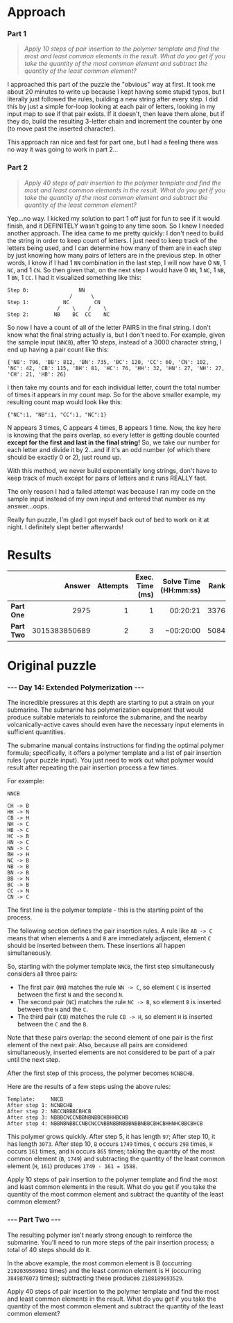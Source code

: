 # Approach
### Part 1
> _Apply 10 steps of pair insertion to the polymer template and find the most and least common elements in the result. What do you get if you take the quantity of the most common element and subtract the quantity of the least common element?_

I approached this part of the puzzle the "obvious" way at first. It took me about 20 minutes to write up because I kept having some stupid typos,
but I literally just followed the rules, building a new string after every step. I did this by just a simple for-loop
looking at each pair of letters, looking in my input map to see if that pair exists. If it doesn't, then leave them alone,
but if they do, build the resulting 3-letter chain and increment the counter by one (to move past the inserted character).

This approach ran nice and fast for part one, but I had a feeling there was no way it was going to work in part 2...

### Part 2
> _Apply 40 steps of pair insertion to the polymer template and find the most and least common elements in the result. What do you get if you take the quantity of the most common element and subtract the quantity of the least common element?_

Yep...no way. I kicked my solution to part 1 off just for fun to see if it would finish, and it DEFINITELY wasn't going to
any time soon. So I knew I needed another approach. The idea came to me pretty quickly: I don't need to build the string
in order to keep count of letters. I just need to keep track of the letters being used, and I can determine how many
of them are in each step by just knowing how many pairs of letters are in the previous step. In other words, I know
if I had 1 `NN` combination in the last step, I will now have 0 `NN`, 1 `NC`, and 1 `CN`. So then given that, on the next step
I would have 0 `NN`, 1 `NC`, 1 `NB`, 1 `BN`, 1 `CC`. I had it visualized something like this:
```
Step 0:                NN
                    /      \
Step 1:           NC        CN
                /    \    /    \
Step 2:        NB    BC  CC    NC
```
So now I have a count of all of the letter PAIRS in the final string. I don't know what the final string actually is, but
I don't need to. For example, given the sample input (`NNCB`), after 10 steps, instead of a 3000 character string, I end
up having a pair count like this:
```
{'NB': 796, 'BB': 812, 'BN': 735, 'BC': 120, 'CC': 60, 'CN': 102, 'NC': 42, 'CB': 115, 'BH': 81, 'HC': 76, 'HH': 32, 'HN': 27, 'NH': 27, 'CH': 21, 'HB': 26}
```

I then take my counts and for each individual letter, count the total number of times it appears in my
count map. So for the above smaller example, my resulting count map would look like this:
```
{"NC":1, "NB":1, "CC":1, "NC":1}
```
N appears 3 times, C appears 4 times, B appears 1 time. Now, the key here is knowing that the pairs overlap, so every letter
is getting double counted **except for the first and last in the final string!** So, we take our number for each letter
and divide it by 2...and if it's an odd number (of which there should be exactly 0 or 2), just round up.

With this method, we never build exponentially long strings, don't have to keep track of much except for pairs of letters
and it runs REALLY fast.

The only reason I had a failed attempt was because I ran my code on the sample input instead of my own input and entered
that number as my answer...oops.

Really fun puzzle, I'm glad I got myself back out of bed to work on it at night. I definitely slept better afterwards!

# Results

|              |        Answer | Attempts | Exec. Time (ms) | Solve Time (HH:mm:ss) | Rank |
|--------------|--------------:|---------:|----------------:|----------------------:|-----:|
| **Part One** |          2975 |        1 |               1 |              00:20:21 | 3376 |
| **Part Two** | 3015383850689 |        2 |               3 |             ~00:20:00 | 5084 |

# Original puzzle

### --- Day 14: Extended Polymerization ---
The incredible pressures at this depth are starting to put a strain on your submarine. The submarine has polymerization equipment that would produce suitable materials to reinforce the submarine, and the nearby volcanically-active caves should even have the necessary input elements in sufficient quantities.

The submarine manual contains instructions for finding the optimal polymer formula; specifically, it offers a polymer template and a list of pair insertion rules (your puzzle input). You just need to work out what polymer would result after repeating the pair insertion process a few times.

For example:
```
NNCB

CH -> B
HH -> N
CB -> H
NH -> C
HB -> C
HC -> B
HN -> C
NN -> C
BH -> H
NC -> B
NB -> B
BN -> B
BB -> N
BC -> B
CC -> N
CN -> C
```
The first line is the polymer template - this is the starting point of the process.

The following section defines the pair insertion rules. A rule like `AB -> C` means that when elements `A` and `B` are immediately adjacent, element `C` should be inserted between them. These insertions all happen simultaneously.

So, starting with the polymer template `NNCB`, the first step simultaneously considers all three pairs:

* The first pair (`NN`) matches the rule `NN -> C`, so element `C` is inserted between the first `N` and the second `N`.
* The second pair (`NC`) matches the rule `NC -> B`, so element `B` is inserted between the `N` and the `C`.
* The third pair (`CB`) matches the rule `CB -> H`, so element `H` is inserted between the `C` and the `B`.

Note that these pairs overlap: the second element of one pair is the first element of the next pair. Also, because all pairs are considered simultaneously, inserted elements are not considered to be part of a pair until the next step.

After the first step of this process, the polymer becomes `NCNBCHB`.

Here are the results of a few steps using the above rules:
```
Template:     NNCB
After step 1: NCNBCHB
After step 2: NBCCNBBBCBHCB
After step 3: NBBBCNCCNBBNBNBBCHBHHBCHB
After step 4: NBBNBNBBCCNBCNCCNBBNBBNBBBNBBNBBCBHCBHHNHCBBCBHCB
```
This polymer grows quickly. After step 5, it has length `97`; After step 10, it has length `3073`. After step 10, `B` occurs `1749` times, `C` occurs `298` times, `H` occurs `161` times, and `N` occurs `865` times; taking the quantity of the most common element (`B`, `1749`) and subtracting the quantity of the least common element (`H`, `161`) produces `1749 - 161 = 1588`.

Apply 10 steps of pair insertion to the polymer template and find the most and least common elements in the result. What do you get if you take the quantity of the most common element and subtract the quantity of the least common element?

### --- Part Two ---
The resulting polymer isn't nearly strong enough to reinforce the submarine. You'll need to run more steps of the pair insertion process; a total of 40 steps should do it.

In the above example, the most common element is B (occurring `2192039569602` times) and the least common element is H (occurring `3849876073` times); subtracting these produces `2188189693529`.

Apply 40 steps of pair insertion to the polymer template and find the most and least common elements in the result. What do you get if you take the quantity of the most common element and subtract the quantity of the least common element?
